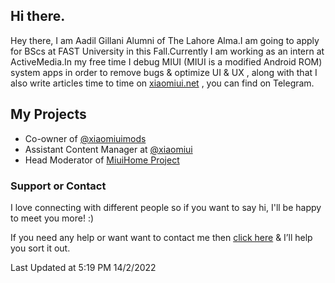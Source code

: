 ## Hi there. 

Hey there, I am Aadil Gillani Alumni of The Lahore Alma.I am going to apply for BScs at FAST University in this Fall.Currently I am working as an intern at ActiveMedia.In my free time I debug MIUI (MIUI is a modified Android ROM) system apps in order to remove bugs & optimize UI & UX , along with that I also write articles time to time on [xiaomiui.net](xiaomiui.net) , you can find on Telegram.

## My Projects

- Co-owner of [@xiaomiuimods](t.me/xiaomiuimods)
- Assistant Content Manager at [@xiaomiui](t.me/xiaomiui) 
- Head Moderator of [MiuiHome Project](t.me/miuihome_xposed) 


### Support or Contact

I love connecting with different people so if you want to say hi, I'll be happy to meet you more! :) 

If you need any help or want want to contact me then [click here](https://t.me/aadilgillani) & I’ll help you sort it out.


Last Updated at 5:19 PM 14/2/2022 
